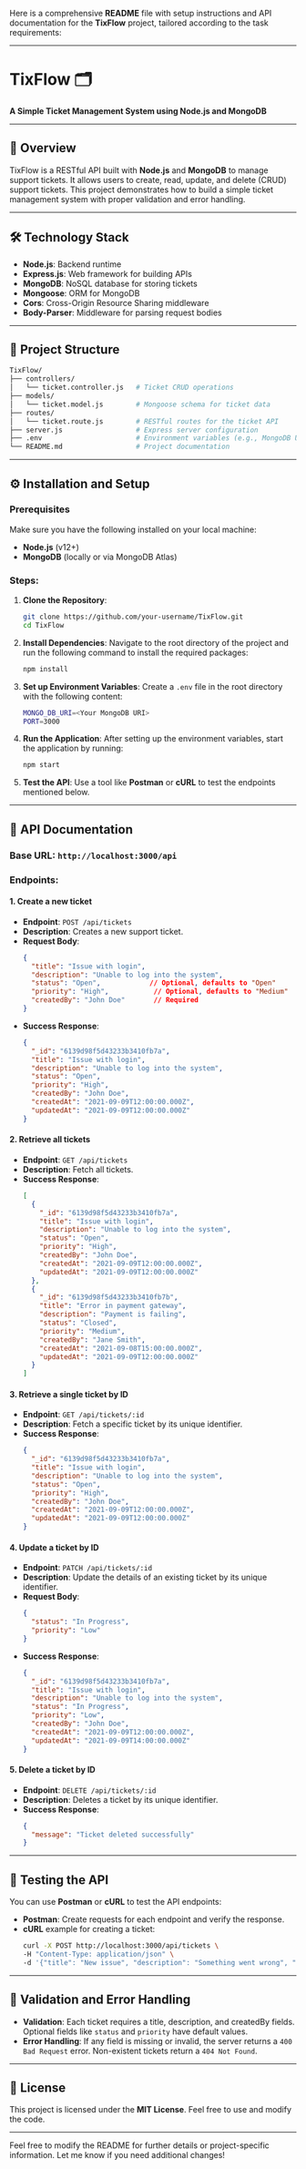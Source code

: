Here is a comprehensive **README** file with setup instructions and API documentation for the **TixFlow** project, tailored according to the task requirements:

---

# TixFlow 🗂️  
**A Simple Ticket Management System using Node.js and MongoDB**

---

## 📖 Overview

TixFlow is a RESTful API built with **Node.js** and **MongoDB** to manage support tickets. It allows users to create, read, update, and delete (CRUD) support tickets. This project demonstrates how to build a simple ticket management system with proper validation and error handling.

---

## 🛠️ Technology Stack

- **Node.js**: Backend runtime
- **Express.js**: Web framework for building APIs
- **MongoDB**: NoSQL database for storing tickets
- **Mongoose**: ORM for MongoDB
- **Cors**: Cross-Origin Resource Sharing middleware
- **Body-Parser**: Middleware for parsing request bodies

---

## 📁 Project Structure

```bash
TixFlow/
├── controllers/
│   └── ticket.controller.js   # Ticket CRUD operations
├── models/
│   └── ticket.model.js        # Mongoose schema for ticket data
├── routes/
│   └── ticket.route.js        # RESTful routes for the ticket API
├── server.js                  # Express server configuration
├── .env                       # Environment variables (e.g., MongoDB URI)
└── README.md                  # Project documentation
```

---

## ⚙️ Installation and Setup

### Prerequisites
Make sure you have the following installed on your local machine:
- **Node.js** (v12+)
- **MongoDB** (locally or via MongoDB Atlas)

### Steps:

1. **Clone the Repository**:
   ```bash
   git clone https://github.com/your-username/TixFlow.git
   cd TixFlow
   ```

2. **Install Dependencies**:
   Navigate to the root directory of the project and run the following command to install the required packages:
   ```bash
   npm install
   ```

3. **Set up Environment Variables**:
   Create a `.env` file in the root directory with the following content:
   ```bash
   MONGO_DB_URI=<Your MongoDB URI>
   PORT=3000
   ```

4. **Run the Application**:
   After setting up the environment variables, start the application by running:
   ```bash
   npm start
   ```

5. **Test the API**:
   Use a tool like **Postman** or **cURL** to test the endpoints mentioned below.

---

## 🔗 API Documentation

### Base URL: `http://localhost:3000/api`

### Endpoints:

#### 1. **Create a new ticket**
   - **Endpoint**: `POST /api/tickets`
   - **Description**: Creates a new support ticket.
   - **Request Body**:
     ```json
     {
       "title": "Issue with login",
       "description": "Unable to log into the system",
       "status": "Open",            // Optional, defaults to "Open"
       "priority": "High",           // Optional, defaults to "Medium"
       "createdBy": "John Doe"       // Required
     }
     ```
   - **Success Response**:
     ```json
     {
       "_id": "6139d98f5d43233b3410fb7a",
       "title": "Issue with login",
       "description": "Unable to log into the system",
       "status": "Open",
       "priority": "High",
       "createdBy": "John Doe",
       "createdAt": "2021-09-09T12:00:00.000Z",
       "updatedAt": "2021-09-09T12:00:00.000Z"
     }
     ```

#### 2. **Retrieve all tickets**
   - **Endpoint**: `GET /api/tickets`
   - **Description**: Fetch all tickets.
   - **Success Response**:
     ```json
     [
       {
         "_id": "6139d98f5d43233b3410fb7a",
         "title": "Issue with login",
         "description": "Unable to log into the system",
         "status": "Open",
         "priority": "High",
         "createdBy": "John Doe",
         "createdAt": "2021-09-09T12:00:00.000Z",
         "updatedAt": "2021-09-09T12:00:00.000Z"
       },
       {
         "_id": "6139d98f5d43233b3410fb7b",
         "title": "Error in payment gateway",
         "description": "Payment is failing",
         "status": "Closed",
         "priority": "Medium",
         "createdBy": "Jane Smith",
         "createdAt": "2021-09-08T15:00:00.000Z",
         "updatedAt": "2021-09-09T12:00:00.000Z"
       }
     ]
     ```

#### 3. **Retrieve a single ticket by ID**
   - **Endpoint**: `GET /api/tickets/:id`
   - **Description**: Fetch a specific ticket by its unique identifier.
   - **Success Response**:
     ```json
     {
       "_id": "6139d98f5d43233b3410fb7a",
       "title": "Issue with login",
       "description": "Unable to log into the system",
       "status": "Open",
       "priority": "High",
       "createdBy": "John Doe",
       "createdAt": "2021-09-09T12:00:00.000Z",
       "updatedAt": "2021-09-09T12:00:00.000Z"
     }
     ```

#### 4. **Update a ticket by ID**
   - **Endpoint**: `PATCH /api/tickets/:id`
   - **Description**: Update the details of an existing ticket by its unique identifier.
   - **Request Body**:
     ```json
     {
       "status": "In Progress",
       "priority": "Low"
     }
     ```
   - **Success Response**:
     ```json
     {
       "_id": "6139d98f5d43233b3410fb7a",
       "title": "Issue with login",
       "description": "Unable to log into the system",
       "status": "In Progress",
       "priority": "Low",
       "createdBy": "John Doe",
       "createdAt": "2021-09-09T12:00:00.000Z",
       "updatedAt": "2021-09-09T14:00:00.000Z"
     }
     ```

#### 5. **Delete a ticket by ID**
   - **Endpoint**: `DELETE /api/tickets/:id`
   - **Description**: Deletes a ticket by its unique identifier.
   - **Success Response**:
     ```json
     {
       "message": "Ticket deleted successfully"
     }
     ```

---

## 🧪 Testing the API

You can use **Postman** or **cURL** to test the API endpoints:
- **Postman**: Create requests for each endpoint and verify the response.
- **cURL** example for creating a ticket:
  ```bash
  curl -X POST http://localhost:3000/api/tickets \
  -H "Content-Type: application/json" \
  -d '{"title": "New issue", "description": "Something went wrong", "createdBy": "User"}'
  ```

---

## 📝 Validation and Error Handling

- **Validation**: Each ticket requires a title, description, and createdBy fields. Optional fields like `status` and `priority` have default values.
- **Error Handling**: If any field is missing or invalid, the server returns a `400 Bad Request` error. Non-existent tickets return a `404 Not Found`.

---

## 📜 License

This project is licensed under the **MIT License**. Feel free to use and modify the code.

---

Feel free to modify the README for further details or project-specific information. Let me know if you need additional changes!
